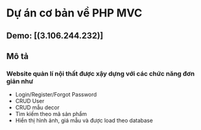 # Dự án cơ bản về PHP MVC
## Demo: [(3.106.244.232)]
## Mô tả
### Website quản lí nội thất được xậy dựng với các chức năng đơn giản như
- Login/Register/Forgot Password 
- CRUD User
- CRUD mẫu decor
- Tìm kiếm theo mã sản phẩm
- Hiển thị hình ảnh, giá mẫu và được load theo database
